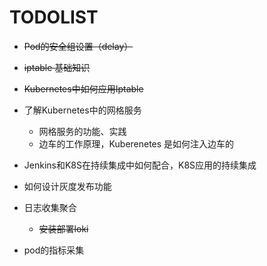 # TODOLIST

- ~~Pod的安全组设置（delay）~~

- ~~iptable 基础知识~~

- ~~Kubernetes中如何应用Iptable~~

- 了解Kubernetes中的网格服务
    
    - 网格服务的功能、实践
    - 边车的工作原理，Kuberenetes 是如何注入边车的
    
- Jenkins和K8S在持续集成中如何配合，K8S应用的持续集成

- 如何设计灰度发布功能

- 日志收集聚合

    - ~~安装部署loki~~ 

- pod的指标采集

    




